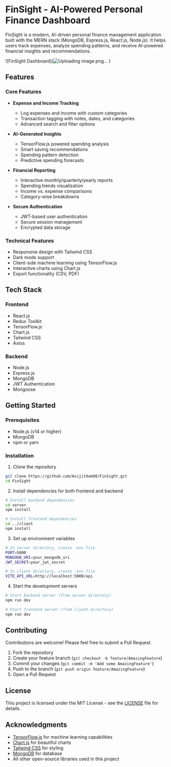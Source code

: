 # FinSight - AI-Powered Personal Finance Dashboard

FinSight is a modern, AI-driven personal finance management application built with the MERN stack (MongoDB, Express.js, React.js, Node.js). It helps users track expenses, analyze spending patterns, and receive AI-powered financial insights and recommendations.

![FinSight Dashboard](![Uploading image.png…]()
)

## Features

### Core Features
- **Expense and Income Tracking**
  - Log expenses and income with custom categories
  - Transaction tagging with notes, dates, and categories
  - Advanced search and filter options

- **AI-Generated Insights**
  - TensorFlow.js powered spending analysis
  - Smart saving recommendations
  - Spending pattern detection
  - Predictive spending forecasts

- **Financial Reporting**
  - Interactive monthly/quarterly/yearly reports
  - Spending trends visualization
  - Income vs. expense comparisons
  - Category-wise breakdowns

- **Secure Authentication**
  - JWT-based user authentication
  - Secure session management
  - Encrypted data storage

### Technical Features
- Responsive design with Tailwind CSS
- Dark mode support
- Client-side machine learning using TensorFlow.js
- Interactive charts using Chart.js
- Export functionality (CSV, PDF)

## Tech Stack

### Frontend
- React.js
- Redux Toolkit
- TensorFlow.js
- Chart.js
- Tailwind CSS
- Axios

### Backend
- Node.js
- Express.js
- MongoDB
- JWT Authentication
- Mongoose

## Getting Started

### Prerequisites
- Node.js (v14 or higher)
- MongoDB
- npm or yarn

### Installation

1. Clone the repository
```bash
git clone https://github.com/Avijitdam98/FinSight.git
cd FinSight
```

2. Install dependencies for both frontend and backend
```bash
# Install backend dependencies
cd server
npm install

# Install frontend dependencies
cd ../client
npm install
```

3. Set up environment variables
```bash
# In server directory, create .env file
PORT=5000
MONGODB_URI=your_mongodb_uri
JWT_SECRET=your_jwt_secret

# In client directory, create .env file
VITE_API_URL=http://localhost:5000/api
```

4. Start the development servers
```bash
# Start backend server (from server directory)
npm run dev

# Start frontend server (from client directory)
npm run dev
```

## Contributing

Contributions are welcome! Please feel free to submit a Pull Request.

1. Fork the repository
2. Create your feature branch (`git checkout -b feature/AmazingFeature`)
3. Commit your changes (`git commit -m 'Add some AmazingFeature'`)
4. Push to the branch (`git push origin feature/AmazingFeature`)
5. Open a Pull Request

## License

This project is licensed under the MIT License - see the [LICENSE](LICENSE) file for details.

## Acknowledgments

- [TensorFlow.js](https://www.tensorflow.org/js) for machine learning capabilities
- [Chart.js](https://www.chartjs.org/) for beautiful charts
- [Tailwind CSS](https://tailwindcss.com/) for styling
- [MongoDB](https://www.mongodb.com/) for database
- All other open-source libraries used in this project
